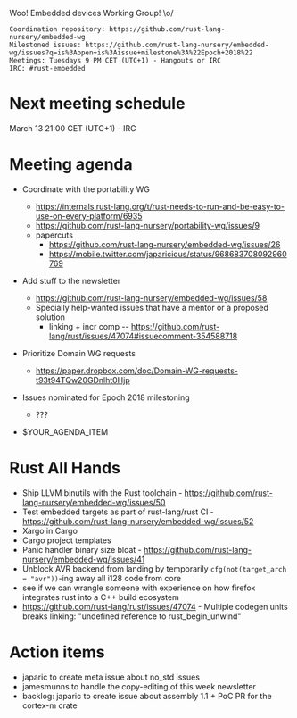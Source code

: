 Woo! Embedded devices Working Group! \o/

    Coordination repository: https://github.com/rust-lang-nursery/embedded-wg
    Milestoned issues: https://github.com/rust-lang-nursery/embedded-wg/issues?q=is%3Aopen+is%3Aissue+milestone%3A%22Epoch+2018%22
    Meetings: Tuesdays 9 PM CET (UTC+1) - Hangouts or IRC
    IRC: #rust-embedded

# Next meeting schedule

March 13 21:00 CET (UTC+1) - IRC

# Meeting agenda

- Coordinate with the portability WG
  - https://internals.rust-lang.org/t/rust-needs-to-run-and-be-easy-to-use-on-every-platform/6935
  - https://github.com/rust-lang-nursery/portability-wg/issues/9
  - papercuts
    - https://github.com/rust-lang-nursery/embedded-wg/issues/26
    - https://mobile.twitter.com/japaricious/status/968683708092960769

- Add stuff to the newsletter
   - https://github.com/rust-lang-nursery/embedded-wg/issues/58
   - Specially help-wanted issues that have a mentor or a proposed solution
     -  linking + incr comp -- https://github.com/rust-lang/rust/issues/47074#issuecomment-354588718

- Prioritize Domain WG requests
  - https://paper.dropbox.com/doc/Domain-WG-requests-t93t94TQw20GDnlht0Hjp

- Issues nominated for Epoch 2018 milestoning
  - ???

- $YOUR_AGENDA_ITEM

# Rust All Hands

- Ship LLVM binutils with the Rust toolchain - https://github.com/rust-lang-nursery/embedded-wg/issues/50
- Test embedded targets as part of rust-lang/rust CI - https://github.com/rust-lang-nursery/embedded-wg/issues/52
- Xargo in Cargo
- Cargo project templates
- Panic handler binary size bloat - https://github.com/rust-lang-nursery/embedded-wg/issues/41
- Unblock AVR backend from landing by temporarily `cfg(not(target_arch = "avr"))`-ing away all i128 code from core
- see if we can wrangle someone with experience on how firefox integrates rust into a C++ build ecosystem
- https://github.com/rust-lang/rust/issues/47074 - Multiple codegen units breaks linking: "undefined reference to rust_begin_unwind"


# Action items

- japaric to create meta issue about no_std issues
- jamesmunns to handle the copy-editing of this week newsletter
- backlog: japaric to create issue about assembly 1.1 + PoC PR for the cortex-m crate
